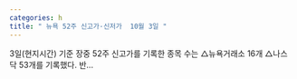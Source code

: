 ```yaml
---
categories: h
title: " 뉴욕 52주 신고가·신저가  10월 3일 "
---
```

 3일(현지시간) 기준 장중 52주 신고가를 기록한 종목 수는 △뉴욕거래소 16개 △나스닥 53개를 기록했다. 반... 